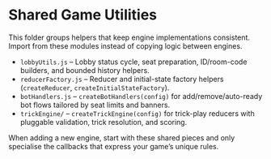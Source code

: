 # Shared Game Utilities

This folder groups helpers that keep engine implementations consistent. Import from these modules instead of copying logic between engines.

- `lobbyUtils.js` – Lobby status cycle, seat preparation, ID/room-code builders, and bounded history helpers.
- `reducerFactory.js` – Reducer and initial-state factory helpers (`createReducer`, `createInitialStateFactory`).
- `botHandlers.js` – `createBotHandlers(config)` for add/remove/auto-ready bot flows tailored by seat limits and banners.
- `trickEngine/` – `createTrickEngine(config)` for trick-play reducers with pluggable validation, trick resolution, and scoring.

When adding a new engine, start with these shared pieces and only specialise the callbacks that express your game’s unique rules.
